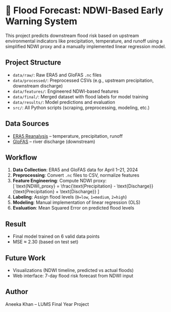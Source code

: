 # 🌊 Flood Forecast: NDWI-Based Early Warning System

This project predicts downstream flood risk based on upstream environmental indicators like precipitation, temperature, and runoff using a simplified NDWI proxy and a manually implemented linear regression model.

## Project Structure

- `data/raw/`: Raw ERA5 and GloFAS `.nc` files
- `data/processed/`: Preprocessed CSVs (e.g., upstream precipitation, downstream discharge)
- `data/features/`: Engineered NDWI-based features
- `data/final/`: Merged dataset with flood labels for model training
- `data/results/`: Model predictions and evaluation
- `src/`: All Python scripts (scraping, preprocessing, modeling, etc.)

## Data Sources

- [ERA5 Reanalysis](https://cds.climate.copernicus.eu/) – temperature, precipitation, runoff
- [GloFAS](https://www.globalfloods.eu/) – river discharge (downstream)

## Workflow

1. **Data Collection**: ERA5 and GloFAS data for April 1–21, 2024
2. **Preprocessing**: Convert `.nc` files to CSV, normalize features
3. **Feature Engineering**: Compute NDWI proxy:  
   \[
   \text{NDWI_proxy} = \frac{\text{Precipitation} - \text{Discharge}}{\text{Precipitation} + \text{Discharge}}
   \]
4. **Labeling**: Assign flood levels (`0=low`, `1=medium`, `2=high`)
5. **Modeling**: Manual implementation of linear regression (OLS)
6. **Evaluation**: Mean Squared Error on predicted flood levels

## Result

- Final model trained on 6 valid data points
- MSE ≈ 2.30 (based on test set)

## Future Work

- Visualizations (NDWI timeline, predicted vs actual floods)
- Web interface: 7-day flood risk forecast from NDWI input

## Author

Aneeka Khan – LUMS Final Year Project
